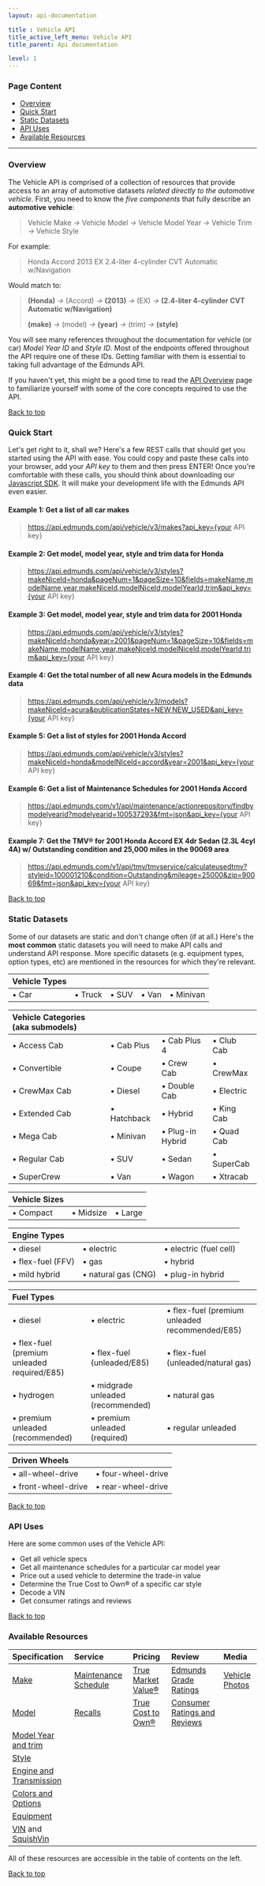 ```yaml
---
layout: api-documentation

title : Vehicle API
title_active_left_menu: Vehicle API
title_parent: Api documentation

level: 1
---
```

<a name="top"> </a>

### Page Content

* [Overview](#sec-1)
* [Quick Start](#sec-2)
* [Static Datasets](#sec-3)
* [API Uses](#sec-4)
* [Available Resources](#sec-5)

<a name='sec-1'> </a>

---

### Overview

The Vehicle API is comprised of a collection of resources that provide access to an array of automotive datasets _related directly to the automotive vehicle_. First, you need to know the _five components_ that fully describe an **automotive vehicle**: 

> Vehicle Make *&rarr;* Vehicle Model *&rarr;* Vehicle Model Year *&rarr;* Vehicle Trim *&rarr;* Vehicle Style

For example: 

> Honda Accord 2013 EX 2.4-liter 4-cylinder CVT Automatic w/Navigation

Would match to:

> **(Honda)** *&rarr;* (Accord) *&rarr;* **(2013)**       *&rarr;* (EX)   *&rarr;* **(2.4-liter 4-cylinder CVT Automatic w/Navigation)**
>
> **(make)**  *&rarr;* (model)  *&rarr;* **(year)** *&rarr;* (trim) *&rarr;* **(style)**

You will see many references throughout the documentation for vehicle (or car) _Model Year ID_ and _Style ID_. Most of the endpoints offered throughout the API require one of these IDs. Getting familiar with them is essential to taking full advantage of the Edmunds API. 

If you haven't yet, this might be a good time to read the [API Overview](/api-documentation/overview/) page to familiarize yourself with some of the core concepts required to use the API.<a name='sec-2'> </a>

[Back to top](#top)

### Quick Start

Let's get right to it, shall we? Here's a few REST calls that should get you started using the API with ease. You could copy and paste these calls into your browser, add your *API key* to them and then press ENTER! Once you're comfortable with these calls, you should think about downloading our [Javascript SDK](https://github.com/EdmundsAPI/sdk-javascript). It will make your development life with the Edmunds API even easier.

#### Example 1: Get a list of all car makes

> https://api.edmunds.com/api/vehicle/v3/makes?api_key={your API key}

#### Example 2: Get model, model year, style and trim data for Honda

> https://api.edmunds.com/api/vehicle/v3/styles?makeNiceId=honda&pageNum=1&pageSize=10&fields=makeName,modelName,year,makeNiceId,modelNiceId,modelYearId,trim&api_key={your API key}

#### Example 3: Get model, model year, style and trim data for 2001 Honda

> https://api.edmunds.com/api/vehicle/v3/styles?makeNiceId=honda&year=2001&pageNum=1&pageSize=10&fields=makeName,modelName,year,makeNiceId,modelNiceId,modelYearId,trim&api_key={your API key}

#### Example 4: Get the total number of all new Acura models in the Edmunds data

> https://api.edmunds.com/api/vehicle/v3/models?makeNiceId=acura&publicationStates=NEW,NEW_USED&api_key={your API key}

#### Example 5: Get a list of styles for 2001 Honda Accord

> https://api.edmunds.com/api/vehicle/v3/styles?makeNiceId=honda&modelNIceId=accord&year=2001&api_key={your API key}

#### Example 6: Get a list of Maintenance Schedules for 2001 Honda Accord

> https://api.edmunds.com/v1/api/maintenance/actionrepository/findbymodelyearid?modelyearid=100537293&fmt=json&api_key={your API key}

#### Example 7: Get the TMV® for 2001 Honda Accord EX 4dr Sedan (2.3L 4cyl 4A) w/ Outstanding condition and 25,000 miles in the 90069 area

> https://api.edmunds.com/v1/api/tmv/tmvservice/calculateusedtmv?styleid=100001210&condition=Outstanding&mileage=25000&zip=90069&fmt=json&api_key={your API key}

<a name='sec-3'> </a>

[Back to top](#top)

### Static Datasets

Some of our datasets are static and don't change often (if at all.) Here's the **most common** static datasets you will need to make API calls and understand API response. More specific datasets (e.g. equipment types, option types, etc) are mentioned in the resources for which they're relevant.

| Vehicle Types				|				|				|				|					|
|:--------------|:--------------|:--------------|:--------------|:------------------|
| &bull; Car	| &bull; Truck	| &bull; SUV	| &bull; Van	| &bull; Minivan	|


| Vehicle Categories (aka submodels)| 	                | 	                    | 	              |
|:----------------------------------|:-----------------|:----------------------|:----------------|
| &bull; Access Cab                 | &bull; Cab Plus  | &bull; Cab Plus 4     | &bull; Club Cab |
| &bull; Convertible                | &bull; Coupe     | &bull; Crew Cab       | &bull; CrewMax  |
| &bull; CrewMax Cab                | &bull; Diesel    | &bull; Double Cab     | &bull; Electric |
| &bull; Extended Cab               | &bull; Hatchback | &bull; Hybrid         | &bull; King Cab |
| &bull; Mega Cab                   | &bull; Minivan   | &bull; Plug-in Hybrid | &bull; Quad Cab |
| &bull; Regular Cab                | &bull; SUV       | &bull; Sedan          | &bull; SuperCab |
| &bull; SuperCrew                  | &bull; Van       | &bull; Wagon          | &bull; Xtracab  |

| Vehicle Sizes 	 | 					           | 				          |
|:----------------|:----------------|:--------------|
| &bull; Compact  | &bull; Midsize  | &bull; Large  |

| Engine Types           |                          |                             |
|:-----------------------|:-------------------------|:----------------------------|
| &bull; diesel          | &bull; electric          | &bull; electric (fuel cell) |
| &bull; flex-fuel (FFV) | &bull; gas               | &bull; hybrid               |
| &bull; mild hybrid     | &bull; natural gas (CNG) | &bull; plug-in hybrid       |

| Fuel Types					                                  | 							                                | 					                                               |
|:-------------------------------------------------|:---------------------------------------|:----------------------------------------------------|
| &bull; diesel                                    | &bull; electric                        | &bull; flex-fuel (premium unleaded recommended/E85) |
| &bull; flex-fuel (premium unleaded required/E85) | &bull; flex-fuel (unleaded/E85)        | &bull; flex-fuel (unleaded/natural gas)             |
| &bull; hydrogen                                  | &bull; midgrade unleaded (recommended) | &bull; natural gas                                  |
| &bull; premium unleaded (recommended)            | &bull; premium unleaded (required)     | &bull; regular unleaded                             |
              
| Driven Wheels							|							|
|:--------------------------|:--------------------------|
| &bull; all-wheel-drive	| &bull; four-wheel-drive	|
| &bull; front-wheel-drive	| &bull; rear-wheel-drive	|

<a name='sec-4'> </a>

[Back to top](#top)

### API Uses

Here are some common uses of the Vehicle API:

* Get all vehicle specs
* Get all maintenance schedules for a particular car model year
* Price out a used vehicle to determine the trade-in value
* Determine the True Cost to Own® of a specific car style
* Decode a VIN
* Get consumer ratings and reviews

<a name='sec-5'> </a>

[Back to top](#top)

### Available Resources

| Specification					                                                                                                     | Service					| Pricing					| Review						| Media				|
|:-----------------------------------------------------------------------------------------------------------------------|:--------------------------|:--------------------------|:------------------------------|:------------------|
| [Make](/api-documentation/vehicle/spec_make/v3/)                                                                       | [Maintenance Schedule](/api-documentation/vehicle/service_maintenance/v1/) | [True Market Value®](/api-documentation/vehicle/price_tmv/v1/) | [Edmunds Grade Ratings](/api-documentation/vehicle/content_letter_grade/v2/) | [Vehicle Photos](/api-documentation/media/photos/v2/) |
| [Model](/api-documentation/vehicle/spec_model/v3/)                                                                     | [Recalls](/api-documentation/vehicle/service_recalls/v1/) | [True Cost to Own®](/api-documentation/vehicle/price_tco/v1/) | [Consumer Ratings and Reviews](/api-documentation/vehicle/content_ratings_and_reviews/v2/) | |
| [Model Year and trim](/api-documentation/vehicle/spec_model_year/v3/)                                                  | | | | |
| [Style](/api-documentation/vehicle/spec_style/v3/)                                                                     | | | | |
| [Engine and Transmission](/api-documentation/vehicle/spec_engine_and_transmission/v2/)                                 | | | | |
| [Colors and Options](/api-documentation/vehicle/spec_colors_and_options/v3/)                                           | | | | |
| [Equipment](/api-documentation/vehicle/spec_equipment/v3/)                                                             | | | | |
| [VIN](/api-documentation/vehicle/spec_vin_decoding/v2/) and [SquishVin](/api-documentation/vehicle/spec_squishvin/v2/) | | | | |

All of these resources are accessible in the table of contents on the left.

[Back to top](#top)

